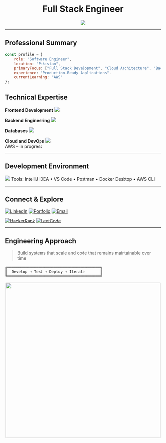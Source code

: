 <div align="center">

# Full Stack Engineer

<img src="https://readme-typing-svg.herokuapp.com?font=Fira+Code&weight=600&size=20&duration=3000&pause=1000&color=00D4FF&center=true&vCenter=true&multiline=true&width=500&height=80&lines=Working+on+Production+Systems;Learning+AWS;Building+for+Scale" />

</div>

---

## Professional Summary
```javascript
const profile = {
    role: "Software Engineer",
    location: "Pakistan",
    primaryFocus: ["Full Stack Development", "Cloud Architecture", "Backend Systems"],
    experience: "Production-Ready Applications",
    currentLearning: "AWS"
};
````

## Technical Expertise

**Frontend Development** <img src="https://skillicons.dev/icons?i=html,css,javascript,typescript,react,redux,tailwind" />

**Backend Engineering** <img src="https://skillicons.dev/icons?i=nodejs,express,java,spring,graphql" />

**Databases** <img src="https://skillicons.dev/icons?i=mongodb,postgresql,mysql" />

**Cloud and DevOps** <img src="https://skillicons.dev/icons?i=docker,kubernetes,git" />  
AWS – in progress

---

## Development Environment

<img src="https://skillicons.dev/icons?i=vscode,vim,postman,figma,notion" />  
Tools: IntelliJ IDEA • VS Code • Postman • Docker Desktop • AWS CLI

---

## Connect & Explore

[![LinkedIn](https://img.shields.io/badge/LinkedIn-0077B5?style=for-the-badge&logo=linkedin&logoColor=white)](https://www.linkedin.com/in/malik-saad-hayat-276370277/)
[![Portfolio](https://img.shields.io/badge/Portfolio-FF5722?style=for-the-badge&logo=firefox&logoColor=white)](https://saadhtiwana-dev.vercel.app/)
[![Email](https://img.shields.io/badge/Email-D14836?style=for-the-badge&logo=gmail&logoColor=white)](mailto:saadhayat799@gmail.com)

[![HackerRank](https://img.shields.io/badge/HackerRank-2EC866?style=for-the-badge&logo=hackerrank&logoColor=white)](https://www.hackerrank.com/saadhayat799)
[![LeetCode](https://img.shields.io/badge/LeetCode-FFA116?style=for-the-badge&logo=leetcode&logoColor=black)](https://www.leetcode.com/saadhtiwana)

---

## Engineering Approach
> Build systems that scale and code that remains maintainable over time
```
╔══════════════════════════════════════════╗
║  Develop → Test → Deploy → Iterate       ║
╚══════════════════════════════════════════╝
```


<p align="center">
  <img src="https://media.giphy.com/media/xT9IgzoKnwFNmISR8I/giphy.gif" width="500"/>
</p>
